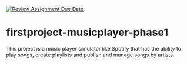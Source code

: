 [![Review Assignment Due Date](https://classroom.github.com/assets/deadline-readme-button-24ddc0f5d75046c5622901739e7c5dd533143b0c8e959d652212380cedb1ea36.svg)](https://classroom.github.com/a/wD1ppGde)
# firstproject-musicplayer-phase1
This project is a music player simulator like Spotify that has the ability to play songs, create playlists and publish and manage songs by artists..

